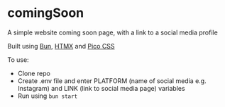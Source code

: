 # comingSoon

A simple website coming soon page, with a link to a social media profile

Built using [Bun](https://bun.sh/), [HTMX](https://htmx.org/) and [Pico CSS](https://picocss.com/)

To use:
- Clone repo
- Create .env file and enter PLATFORM (name of social media e.g. Instagram) and LINK (link to social media page) variables
- Run using `bun start`
